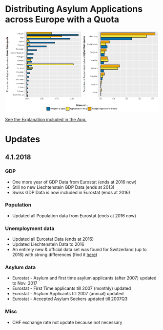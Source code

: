 # Distributing Asylum Applications across Europe with a Quota
![Example Plot](refugees_pic.png "Example Plot")

[See the Explanation included in the App.](https://github.com/georgeblck/refugee-distribution/blob/master/shiny/markdown.md)

# Updates
## 4.1.2018
### GDP
* One more year of GDP Data from Eurostat (ends at 2016 now)
* Still no new Liechtenstein GDP Data (ends at 2013)
* Swiss GDP Data is now included in Eurostat (ends at 2016)

### Population
* Updated all Population data from Eurostat (ends at 2016 now)

### Unemployment data
* Updated all Eurostat Data (ends at 2016)
* Updated Liechtenstein Data to 2016
* An entirely new & official data set was found for Switzerland (up to 2016) with strong differences (find it [here](https://www.bfs.admin.ch/bfs/de/home/statistiken/kataloge-datenbanken/tabellen.assetdetail.3783413.html))

### Asylum data
* Eurostat - Asylum and first time asylum applicants (after 2007) updated to Nov. 2017
* Eurostat - First Time applicants till 2007 (monthly) updated
* Eurostat - Asylum Applicants till 2007 (annual) updated
* Eurostat - Accepted Asylum Seekers updated till 2007Q3

### Misc
* CHF exchange rate not update because not necessary
